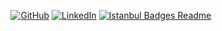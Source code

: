 <p align="center">
	<a href="https://github.com/olavoparno"><img src="https://img.shields.io/github/followers/olavoparno.svg?label=GitHub&style=social" alt="GitHub"></a>
	<a href="https://www.linkedin.com/in/olavoparno"><img src="https://img.shields.io/badge/LinkedIn--_.svg?style=social&logo=linkedin" alt="LinkedIn"></a>
	<a href="https://www.npmjs.com/package/istanbul-badges-readme"><img src="https://img.shields.io/badge/ISTANBUL_BADGES_README--_.svg?style=social&logo=npm" alt="Istanbul Badges Readme"></a>
</p>
